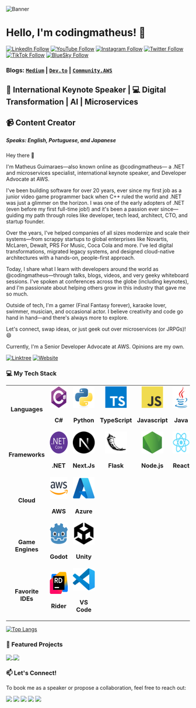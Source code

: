 ![Banner](https://media.licdn.com/dms/image/v2/D4E16AQEJGNJI3Z369w/profile-displaybackgroundimage-shrink_350_1400/B4EZYkLK0aGYAY-/0/1744363630744?e=1749686400&v=beta&t=NcDOctu1EnGM2Lb0fIaRyHUlJF6ZB2gl4AaGtNufqWI)
# Hello, I'm codingmatheus! 👋

[![LinkedIn Follow](https://img.shields.io/badge/<SUBJECT>-6k+-<COLOR>.svg?color=FDD506&label=LinkedIn&labelColor=007bb6&style=for-the-badge)](https://www.linkedin.com/in/codingmatheus/)
[![YouTube Follow](https://img.shields.io/badge/<SUBJECT>-2.5+-<COLOR>.svg?color=FDD506&label=YouTube&labelColor=ff0000&style=for-the-badge)](https://www.youtube.com/codingmatheus/)
[![Instagram Follow](https://img.shields.io/badge/<SUBJECT>-600+-<COLOR>.svg?color=FDD506&label=Instagram&labelColor=c32aa3&style=for-the-badge)](https://www.instagram.com/codingmatheus/)
[![Twitter Follow](https://img.shields.io/badge/<SUBJECT>-700+-<COLOR>.svg?color=FDD506&label=Twitter&labelColor=55acee&style=for-the-badge)](https://twitter.com/codingmatheus)
[![TikTok Follow](https://img.shields.io/badge/<SUBJECT>-250+-<COLOR>.svg?color=FDD506&label=TikTok&labelColor=010101&style=for-the-badge)](https://www.tiktok.com/@codingmatheus/)
[![BlueSky Follow](https://img.shields.io/badge/<SUBJECT>-Follow-<COLOR>.svg?color=FDD506&label=BlueSky&labelColor=00aff0&style=for-the-badge)](https://bluesky.com/codingmatheus)

### Blogs: <a href="https://medium.com/@codingmatheus"><code>Medium</code></a> | <a href="https://dev.to/codingmatheus"><code>Dev.to</code></a> | <a href="https://community.aws/@codingmatheus"><code>Community.AWS</code></a>

## 🎤 International Keynote Speaker | 💻 Digital Transformation | AI | Microservices
## 📹 Content Creator
##### Speaks: English, Portuguese, and Japanese

Hey there 👋 

I'm Matheus Guimaraes—also known online as @codingmatheus— a .NET and microservices specialist, international keynote speaker, and Developer Advocate at AWS.

I've been building software for over 20 years, ever since my first job as a junior video game programmer back when C++ ruled the world and .NET was just a glimmer on the horizon. I was one of the early adopters of .NET (even before my first full-time job!) and it's been a passion ever since—guiding my path through roles like developer, tech lead, architect, CTO, and startup founder.

Over the years, I've helped companies of all sizes modernize and scale their systems—from scrappy startups to global enterprises like Novartis, McLaren, Dewalt, PRS For Music, Coca Cola and more. I've led digital transformations, migrated legacy systems, and designed cloud-native architectures with a hands-on, people-first approach.

Today, I share what I learn with developers around the world as @codingmatheus—through talks, blogs, videos, and very geeky whiteboard sessions. I've spoken at conferences across the globe (including keynotes), and I'm passionate about helping others grow in this industry that gave me so much.

Outside of tech, I'm a gamer (Final Fantasy forever), karaoke lover, swimmer, musician, and occasional actor. I believe creativity and code go hand in hand—and there's always more to explore.

Let's connect, swap ideas, or just geek out over microservices (or JRPGs)! 😄

Currently, I'm a Senior Developer Advocate at AWS. Opinions are my own.

[![Linktree](https://img.shields.io/badge/Linktree-008000.svg?style=for-the-badge)](https://linktr.ee/codingmatheus)
[![Website](https://img.shields.io/badge/Website-FDD506.svg?style=for-the-badge)](https://codingmatheus.com)

### 💻 My Tech Stack

<table>
<tr>
  <td align="center">
    <h3 align="center">Languages</h3>
  </td>
  <td align="center">
    <img src="https://github.com/devicons/devicon/blob/master/icons/csharp/csharp-original.svg" width=60 height=60 align="center">
    <h3 align="center">C#</h3>
  </td>
  <td align="center">
    <img src="https://github.com/devicons/devicon/blob/master/icons/python/python-original.svg" width=60 height=60 align="center">
    <h3 align="center">Python</h3>
  </td>
   <td align="center">
    <img src="https://github.com/devicons/devicon/blob/master/icons/typescript/typescript-plain.svg" width=60 height=60 align="center">
    <h3 align="center">TypeScript</h3>
  </td>
   <td align="center">
    <img src="https://github.com/devicons/devicon/blob/master/icons/javascript/javascript-original.svg" width=60 height=60 align="center">
    <h3 align="center">Javascript</h3>
  </td>
  <td align="center">
    <img src="https://github.com/devicons/devicon/blob/master/icons/java/java-original.svg" width=60 height=60 align="center">
    <h3 align="center">Java</h3>
  </td>
</tr>

<tr>
  <td align="center">
    <h3 align="center">Frameworks</h3>
  </td>
   <td align="center">
    <img src="https://github.com/devicons/devicon/blob/master/icons/dotnetcore/dotnetcore-original.svg" width=60 height=60 align="center">
    <h3 align="center">.NET</h3>
  </td>
   <td align="center">
    <img src="https://github.com/devicons/devicon/blob/master/icons/nextjs/nextjs-original.svg" width=60 height=60 align="center">
    <h3 align="center">Next.Js</h3>
  </td>
  <td align="center">
    <img src="https://github.com/devicons/devicon/blob/master/icons/flask/flask-original.svg" width=60 height=60 align="center">
    <h3 align="center">Flask</h3>
  </td>
 <td align="center">
    <img src="https://github.com/devicons/devicon/blob/master/icons/nodejs/nodejs-original.svg" width=60 height=60 align="center">
    <h3 align="center">Node.js</h3>
  </td>
  <td align="center">
    <img src="https://github.com/devicons/devicon/blob/master/icons/react/react-original.svg" width=60 height=60 align="center">
    <h3 align="center">React</h3>
  </td>
</tr>
<tr>
  <td align="center">
    <h3 align="center">Cloud</h3>
  </td>
    <td align="center">
    <img src="https://github.com/devicons/devicon/blob/master/icons/amazonwebservices/amazonwebservices-original-wordmark.svg" width=60 height=60 align="center">
    <h3 align="center">AWS</h3>
  </td>
   <td align="center">
    <img src="https://github.com/devicons/devicon/blob/master/icons/azure/azure-original.svg" width=60 height=60 align="center">
    <h3 align="center">Azure</h3>
  </td>
</tr>
<tr>
  <td align="center">
    <h3 align="center">Game Engines</h3>
  </td>
    <td align="center">
    <img src="https://github.com/devicons/devicon/blob/master/icons/godot/godot-original.svg" width=60 height=60 align="center">
    <h3 align="center">Godot</h3>
  </td>
   <td align="center">
    <img src="https://github.com/devicons/devicon/blob/master/icons/unity/unity-plain.svg" width=60 height=60 align="center">
    <h3 align="center">Unity</h3>
  </td>
</tr>
<tr>
  <td align="center">
    <h3 align="center">Favorite IDEs</h3>
  </td>
    <td align="center">
    <img src="https://github.com/devicons/devicon/blob/master/icons/rider/rider-original.svg" width=60 height=60 align="center">
    <h3 align="center">Rider</h3>
  </td>
   <td align="center">
    <img src="https://github.com/devicons/devicon/blob/master/icons/vscode/vscode-original.svg" width=60 height=60 align="center">
    <h3 align="center">VS Code</h3>
  </td>
</tr>
</table>

[![Top Langs](https://github-readme-stats.vercel.app/api/top-langs/?username=codingmatheus)](https://github.com/codingmatheus/github-readme-stats)


### 🌟 Featured Projects

<a href="https://github.com/codingmatheus/valkey-latency-demo">
  <img align="center" src="https://github-readme-stats.vercel.app/api/pin/?username=codingmatheus&repo=valkey-latency-demo&theme=radical" />
</a>
<a href="https://github.com/codingmatheus/cm-genai-tutorials">
  <img align="center" src="https://github-readme-stats.vercel.app/api/pin/?username=codingmatheus&repo=cm-genai-tutorials&theme=radical" />
</a>

### 📫 Let's Connect!

<p>To book me as a speaker or propose a collaboration, feel free to reach out:</p>

<a href="https://linkedin.com/in/codingmatheus"><img src="https://img.shields.io/badge/linkedin-%23007bb6.svg?&style=for-the-badge&logo=linkedin&logoColor=white"></a> 
<a href="https://twitter.com/codingmatheus"><img src="https://img.shields.io/badge/twitter-%231DA1F2.svg?&style=for-the-badge&logo=twitter&logoColor=white"></a> 
<a href="https://instagram.com/codingmatheus"><img src="https://img.shields.io/badge/instagram-%23C13584.svg?&style=for-the-badge&logo=instagramr&logoColor=white"></a>
<a href="https://bsky.app/profile/codingmatheus.bsky.social"><img src="https://img.shields.io/badge/Bluesky-1DA1F2?style=for-the-badge"></a>
<a href="https://codingmatheus.github.io"><img src="https://img.shields.io/badge/Website-FDD506?style=for-the-badge"></a>

